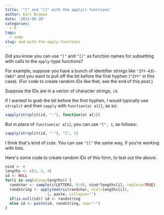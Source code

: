 ```yaml
---
title: '"[" and "[[" with the apply() functions'
author: Karl Broman
date: '2013-08-20'
categories:
  - R
tags:
  - code
slug: and-with-the-apply-functions
---
```


Did you know you can use `"["` and `"[["` as function names for subsetting with calls to the `apply`-type functions?

For example, suppose you have a bunch of identifier strings like `"ZYY-43S-CWA3"` and you want to pull off the bit before the first hyphen (`"ZYY"` in this case).  (For code to create random IDs like that, see the end of this post.)

Suppose the IDs are in a vector of character strings, `id`.

If I wanted to grab the bit before the first hyphen, I would typically use `strsplit` and then `sapply` with `function(a) a[1]`, as so:

````r
sapply(strsplit(id, "-"), function(a) a[1])
````

But in place of `function(a) a[1]`, you can use `"[", 1`, as follows:

````r
sapply(strsplit(id, "-"), "[", 1)
````

I think that's kind of cute. You can use `"[["` the same way, if you're working with lists.

Here's some code to create random IDs of this form, to test out the above:
````r
nind <- 8
lengths <- c(3, 3, 4)
id <- NULL
for(i in seq(along=lengths)) {
  randchar <- sample(c(LETTERS, 0:9), nind*lengths[i], replace=TRUE)
  randstring <- apply(matrix(randchar, ncol=lengths[i]),
                   1, paste, collapse="")
  if(is.null(id)) id <- randstring
  else id <- paste(id, randstring, sep="-")
}
````
